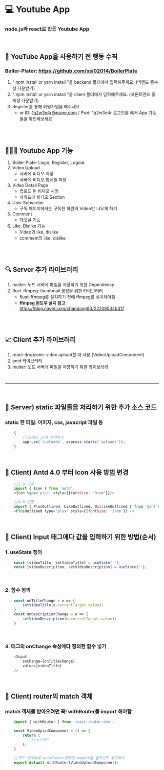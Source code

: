 # 💻 Youtube App
### node.js와 react로 만든 Youtube App

<br>

## 🔖 YouTube App을 사용하기 전 행동 수칙
### Boiler-Plater: https://github.com/ssi02014/BoilerPlate
1. " npm install or yarn install "을 backend 폴더에서 입력해주세요. (백엔드 종속성 다운받기)
2. " npm install or yarn install "을 client 폴더에서 입력해주세요. (프론트엔드 종속성 다운받기)
3. Register를 통해 회원가입을 해주세요. 
    - or ID: 1q2w3e4r@naver.com / Pwd: 1q2w3e4r 로그인을 해서 App 기능들을 확인해보세요

<br>
<br>

## 👨🏻‍💻 Youtube App 기능
1. Boiler-Plate: Login, Register, Logout
2. Video Upload 
    - 서버에 비디오 저장
    - 서버에 비디오 썸네일 저장
3. Video Detail Page
    - 업로드 된 비디오 시청
    - 사이드에 비디오 Section
4. User Subscribe 
    - 구독 페이지에서는 구독한 회원의 Video만 나오게 하기
5. Comment  
    - 대댓글 기능
6. Like, Dislike 기능
    - Video의 like, dislike
    - comment의 like, dislike

<br>
<br>

## 🔍 Server 추가 라이브러리
1. multer: 노드 서버에 파일을 저장하기 위한 Dependency
2. fluet-ffmpeg: thumbnail 생성을 위한 라이브러리
    - fluet-ffmpeg를 설치하기 전에 ffmpeg를 설치해야됨
    - **ffmpeg 윈도우 설치 참고** : https://blog.naver.com/chandong83/222095346417

<br>
<br>

## 📈 Client 추가 라이브러리
1. react-dropzone: video upload할 때 사용 (VideoUploadComponent)
2. antd 라이브러리
3. multer: 노드 서버에 파일을 저장하기 위한 라이브러리

<br>
<hr>
<br>

## 🏃 Server) static 파일들을 처리하기 위한 추가 소스 코드
### static 한 파일: 이미지, css, javacript 파일 등
```javascript
    {
        //index.js에 추가하기
        app.use('/uploads', express.static('uploads'));
    }
```

<br>

## 🏃 Client) Antd 4.0 부터 Icon 사용 방법 변경
```javascript
    //3.0 기존
    import { Icon } from 'antd';
    <Icon type='plus' style={{fontSize: '3rem'}}/>

    //4.0 변경
    import { PlusOutlined, LikeOutlined, DislikeOutlined } from '@ant-design/icons';
    <PlusOutlined type='plus' style={{fontSize: '3rem'}} />
```

<br>

## 🏃 Client) Input 태그에다 값을 입력하기 위한 방법(순서)
### 1. useState 정의
```javascript
    const [videoTitle, setVideoTitle] = useState('');
    const [videoDescription, setVideoDescription] = useState('');
```

<br>

### 2. 함수 정의
```javascript
    const onTitleChange = e => {
        setVideoTitle(e.currentTarget.value);
    }
    const onDescriptionChange = e => {
        setVideoDescription(e.currentTarget.value);
    }
```

<br>

### 3. 태그의 onChange 속성에다 정의한 함수 넣기
```javascript
    <Input
        onChange={onTitleChange}
        value={videoTitle}
    />
```

<br>

## 🏃 Client) router의 match 객체
### match 객체를 받아오려면 꼭! withRouter를 import 해야함
```javascript
    import { withRouter } from 'react-router-dom';

    const VideoUpladComponent = () => {
        return ( 
            //소스코드
        );
    }
    
    //코드 마지막에 withRouter안에다 export할 컴포넌트 추가하기
    export default withRouter(VideoUploadComponent);
```

